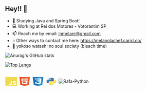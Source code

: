 ## Hey!! 👋


- 🌱 Studying Java and Spring Boot!
- 💻 Working at Rei dos Motores - Votorantim SP
- 📫 Reach me by email: lnmelare@gmail.com
- 🎶 Other ways to contact me here: https://melanolachef.carrd.co/
- 🤺 yokoso watashi no soul society (bleach time)

![Anurag's GitHub stats](https://github-readme-stats.vercel.app/api?username=melanolachef&show_icons=true&theme=radical)

[![Top Langs](https://github-readme-stats.vercel.app/api/top-langs/?username=melanolachef&layout=compact)](https://github.com/anuraghazra/github-readme-stats)

<div style="display: inline_block"><br>
  <img align="center" alt="Rafa-Js" height="30" width="40" src="https://raw.githubusercontent.com/devicons/devicon/master/icons/javascript/javascript-plain.svg">
  <img align="center" alt="Rafa-HTML" height="30" width="40" src="https://raw.githubusercontent.com/devicons/devicon/master/icons/html5/html5-original.svg">
  <img align="center" alt="Rafa-CSS" height="30" width="40" src="https://raw.githubusercontent.com/devicons/devicon/master/icons/css3/css3-original.svg">
  <img align="center" alt="Rafa-Python" height="30" width="40" src="https://raw.githubusercontent.com/devicons/devicon/master/icons/python/python-original.svg">
  <img align="center" alt="Rafa-Python" height="30" width="40" 
            <img src="https://cdn.jsdelivr.net/gh/devicons/devicon@latest/icons/java/java-original.svg" />
          
</div>
